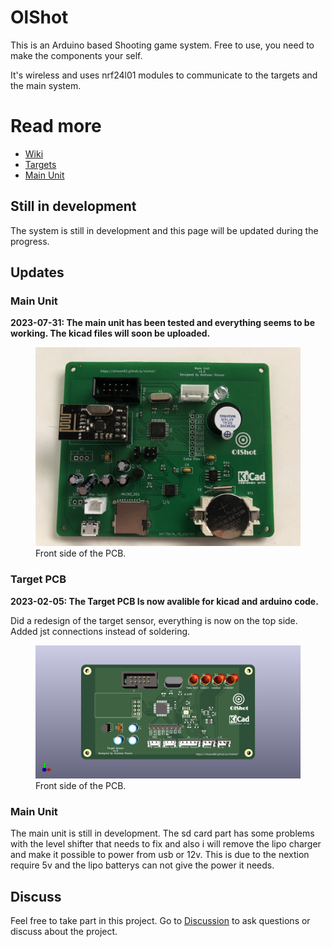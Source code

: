 # OlShot
This is an Arduino based Shooting game system. Free to use, you need to make the components your self.

It's wireless and uses nrf24l01 modules to communicate to the targets and the main system.

# Read more
* [Wiki](https://github.com/olsson82/olshot/wiki)
* [Targets](page/targets.md)
* [Main Unit](page/mainunit.md)

## Still in development
The system is still in development and this page will be updated during the progress.

## Updates
### Main Unit
**2023-07-31: The main unit has been tested and everything seems to be working. The kicad files will soon be uploaded.**

<figure>
    <img src="image/mainunit/IMG_3313.jpeg"
         alt="Front side">
    <figcaption>Front side of the PCB.</figcaption>
</figure>


### Target PCB
**2023-02-05: The Target PCB Is now avalible for kicad and arduino code.**

Did a redesign of the target sensor, everything is now on the top side. Added jst connections instead of soldering.
<figure>
    <img src="image/target/targetsensor-front.png"
         alt="Front side">
    <figcaption>Front side of the PCB.</figcaption>
</figure>

### Main Unit
The main unit is still in development. The sd card part has some problems with the level shifter that needs to fix and also i will remove the lipo charger and make it possible to power from usb or 12v. This is due to the nextion require 5v and the lipo batterys can not give the power it needs.


## Discuss
Feel free to take part in this project. Go to [Discussion](https://github.com/olsson82/olshot/discussions) to ask questions or discuss about the project.
